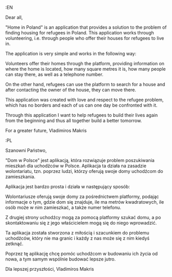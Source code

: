 <!--------------EN-------------->

:EN

Dear all,

"Home in Poland" is an application that provides a solution to the problem of finding housing for refugees in Poland. 
This application works through volunteering, i.e. through people who offer their houses for refugees to live in.

The application is very simple and works in the following way:

Volunteers offer their homes through the platform, providing information on where the home is located, how many square metres it is, how many people can stay there, as well as a telephone number.

On the other hand, refugees can use the platform to search for a house and after contacting the owner of the house, they can move there.

This application was created with love and respect to the refugee problem, which has no borders and each of us can one day be confronted with it.

Through this application I want to help refugees to build their lives again from the beginning and thus all together build a better tomorrow.

For a greater future,
Vladimiros Makris

<!--------------PL-------------->

:PL

Szanowni Państwo,

"Dom w Polsce" jest aplikacją, która rozwiązuje problem poszukiwania mieszkań dla uchodźców w Polsce. 
Aplikacja ta działa na zasadzie wolontariatu, tzn. poprzez ludzi, którzy oferują swoje domy uchodźcom do zamieszkania.

Aplikacja jest bardzo prosta i działa w następujący sposób:

Wolontariusze oferują swoje domy za pośrednictwem platformy, podając informacje o tym, gdzie dom się znajduje, ile ma metrów kwadratowych, ile osób może w nim zamieszkać, a także numer telefonu.

Z drugiej strony uchodźcy mogą za pomocą platformy szukać domu, a po skontaktowaniu się z jego właścicielem mogą się do niego wprowadzić.

Ta aplikacja została stworzona z miłością i szacunkiem do problemu uchodźców, który nie ma granic i każdy z nas może się z nim kiedyś zetknąć.

Poprzez tę aplikację chcę pomóc uchodźcom w budowaniu ich życia od nowa, a tym samym wspólnie budować lepsze jutro.

Dla lepszej przyszłości,
Vladimiros Makris
